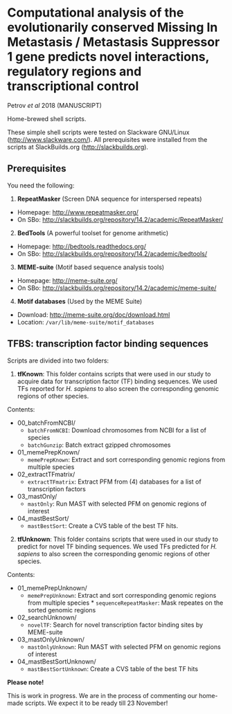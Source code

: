 # Computational analysis of the evolutionarily conserved Missing In Metastasis / Metastasis Suppressor 1 gene predicts novel interactions, regulatory regions and transcriptional control

Petrov _et al_ 2018 (MANUSCRIPT)

Home-brewed shell scripts.

These simple shell scripts were tested on Slackware GNU/Linux (http://www.slackware.com/). All prerequisites were installed from the scripts at SlackBuilds.org (http://slackbuilds.org).

## Prerequisites

You need the following:

1.  **RepeatMasker** (Screen DNA sequence for interspersed repeats)
  * Homepage: http://www.repeatmasker.org/
  * On SBo: http://slackbuilds.org/repository/14.2/academic/RepeatMasker/
2.  **BedTools** (A powerful toolset for genome arithmetic)
  * Homepage: http://bedtools.readthedocs.org/
  * On SBo: http://slackbuilds.org/repository/14.2/academic/bedtools/
3.  **MEME-suite** (Motif based sequence analysis tools)
  * Homepage: http://meme-suite.org/
  * On SBo: http://slackbuilds.org/repository/14.2/academic/meme-suite/
4.  **Motif databases** (Used by the MEME Suite)
  * Download: http://meme-suite.org/doc/download.html
  * Location: `/var/lib/meme-suite/motif_databases`

## TFBS: transcription factor binding sequences

Scripts are divided into two folders:

1.  **tfKnown**: This folder contains scripts that were used in our study to acquire data for transcription factor (TF) binding sequences. We used TFs reported for _H. sapiens_ to also screen the corresponding genomic regions of other species. 

Contents:

  * 00_batchFromNCBI/
      * `batchFromNCBI`: Download chromosomes from NCBI for a list of species
      * `batchGunzip`: Batch extract gzipped chromosomes
  * 01_memePrepKnown/
      * `memePrepKnown`: Extract and sort corresponding genomic regions from multiple species
  * 02_extractTFmatrix/
      * `extractTFmatrix`: Extract PFM from (4) databases for a list of transcription factors
  * 03_mastOnly/
      * `mastOnly`: Run MAST with selected PFM on genomic regions of interest
  * 04_mastBestSort/
      * `mastBestSort`: Create a CVS table of the best TF hits.
    
2.  **tfUnknown**: This folder contains scripts that were used in our study to predict for novel TF binding sequences. We used TFs predicted for _H. sapiens_ to also screen the corresponding genomic regions of other species.

Contents:

  * 01_memePrepUnknown/
      * `memePrepUnknown`: Extract and sort corresponding genomic regions from multiple species
             * `sequenceRepeatMasker`: Mask repeates on the sorted genomic regions
  * 02_searchUnknown/
      * `novelTF`: Search for novel transcription factor binding sites by MEME-suite
  * 03_mastOnlyUnknown/
      * `mastOnlyUnknown`: Run MAST with selected PFM on genomic regions of interest
  * 04_mastBestSortUnknown/
      * `mastBestSortUnknown`: Create a CVS table of the best TF hits


**Please note!**

This is work in progress. We are in the process of commenting our home-made scripts. We expect it to be ready till 23 November!

